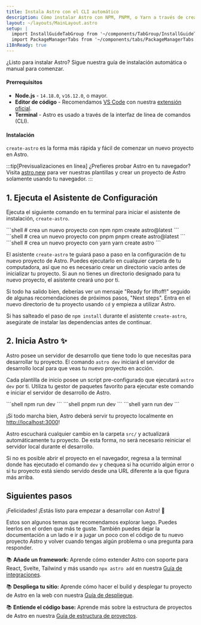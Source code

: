 ```yaml
---
title: Instala Astro con el CLI automático
description: Cómo instalar Astro con NPM, PNPM, o Yarn a través de create-astro con el CLI de Astro.
layout: ~/layouts/MainLayout.astro
setup: | 
  import InstallGuideTabGroup from '~/components/TabGroup/InstallGuideTabGroup.astro';
  import PackageManagerTabs from '~/components/tabs/PackageManagerTabs.astro'
i18nReady: true
---
```

¿Listo para instalar Astro? Sigue nuestra guía de instalación automática o manual para comenzar.

#### Prerrequisitos

- **Node.js** - `14.18.0`, `v16.12.0`, o mayor.
- **Editor de código** - Recomendamos [VS Code](https://code.visualstudio.com/) con nuestra [extensión oficial](https://marketplace.visualstudio.com/items?itemName=astro-build.astro-vscode).
- **Terminal** - Astro es usado a través de la interfaz de línea de comandos (CLI).

<InstallGuideTabGroup />

#### Instalación

`create-astro` es la forma más rápida y fácil de comenzar un nuevo proyecto en Astro.

:::tip[Previsualizaciones en línea]
¿Prefieres probar Astro en tu navegador? Visita [astro.new](https://astro.new/) para ver nuestras plantillas y crear un proyecto de Astro solamente usando tu navegador.
:::
## 1. Ejecuta el Asistente de Configuración

Ejecuta el siguiente comando en tu terminal para iniciar el asistente de instalación, `create-astro`.

<PackageManagerTabs>
  <Fragment slot="npm">
  ```shell
  # crea un nuevo proyecto con npm
  npm create astro@latest
  ```
  </Fragment>
  <Fragment slot="pnpm">
  ```shell
  # crea un nuevo proyecto con pnpm
  pnpm create astro@latest
  ```
  </Fragment>
  <Fragment slot="yarn">
  ```shell
  # crea un nuevo proyecto con yarn
  yarn create astro
  ```
  </Fragment>
</PackageManagerTabs>

El asistente `create-astro` te guiará paso a paso en la configuración de tu nuevo proyecto de Astro. Puedes ejecutarlo en cualquier carpeta de tu computadora, así que no es necesario crear un directorio vacío antes de inicializar tu proyecto. Si aun no tienes un directorio designado para tu nuevo proyecto, el asistente creará uno por ti.

Si todo ha salido bien, deberías ver un mensaje "Ready for liftoff!" seguido de algunas recomendaciones de próximos pasos, "Next steps". Entra en el nuevo directorio de tu proyecto usando `cd` y empieza a utilizar Astro.

Si has salteado el paso de `npm install` durante el asistente `create-astro`, asegúrate de instalar las dependencias antes de continuar.

## 2. Inicia Astro ✨

Astro posee un servidor de desarrollo que tiene todo lo que necesitas para desarrollar tu proyecto. El comando `astro dev` iniciará el servidor de desarrollo local para que veas tu nuevo proyecto en acción.

Cada plantilla de inicio posee un script pre-configurado que ejecutará `astro dev` por ti. Utiliza tu gestor de paquetes favorito para ejecutar este comando e iniciar el servidor de desarrollo de Astro.

<PackageManagerTabs>
  <Fragment slot="npm">
  ```shell
  npm run dev
  ```
  </Fragment>
  <Fragment slot="pnpm">
  ```shell
  pnpm run dev
  ```
  </Fragment>
  <Fragment slot="yarn">
  ```shell
  yarn run dev
  ```
  </Fragment>
</PackageManagerTabs>

¡Si todo marcha bien, Astro deberá servir tu proyecto localmente en [http://localhost:3000](http://localhost:3000)!

Astro escuchará cualquier cambio en la carpeta `src/` y actualizará automáticamente tu proyecto. De esta forma, no será necesario reiniciar el servidor local durante el desarrollo.

Si no es posible abrir el proyecto en el navegador, regresa a la terminal donde has ejecutado el comando `dev` y chequea si ha ocurrido algún error o si tu proyecto está siendo servido desde una URL diferente a la que figura más arriba.

## Siguientes pasos

¡Felicidades! ¡Estás listo para empezar a desarrollar con Astro! 🥳

Estos son algunos temas que recomendamos explorar luego. Puedes leerlos en el orden que más te guste. También puedes dejar la documentación a un lado e ir a jugar un poco con el código de tu nuevo proyecto Astro y volver cuando tengas algún problema o una pregunta para responder.

📚 **Añade un framework:** Aprende cómo extender Astro con soporte para React, Svelte, Tailwind y más usando `npx astro add` en nuestra [Guía de integraciones](/es/guides/integrations-guide/).

📚 **Despliega tu sitio:** Aprende cómo hacer el build y desplegar tu proyecto de Astro en la web con nuestra [Guía de despliegue](/es/guides/deploy/).

📚 **Entiende el código base:** Aprende más sobre la estructura de proyectos de Astro en nuestra [Guía de estructura de proyectos](/es/core-concepts/project-structure/).

